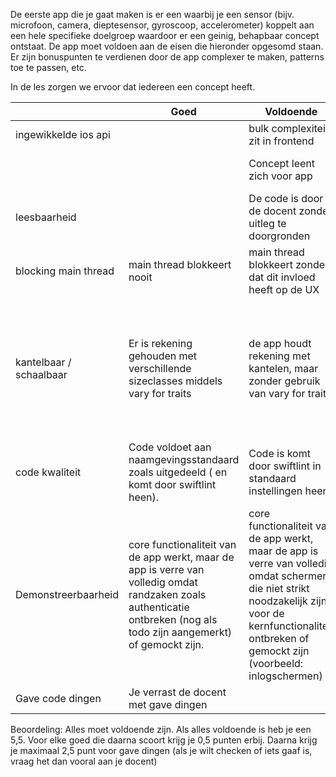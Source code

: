 De eerste app die je gaat maken is er een waarbij je een sensor (bijv. microfoon, camera, dieptesensor, gyroscoop, accelerometer) koppelt aan een hele specifieke doelgroep waardoor er een geinig, behapbaar concept ontstaat. De app moet voldoen aan de eisen die hieronder opgesomd staan. Er zijn bonuspunten te verdienen door de app complexer te maken, patterns toe te passen, etc.

In de les zorgen we ervoor dat iedereen een concept heeft. 


|                         | Goed                                                                                                                                                                   | Voldoende                                                                                                                                                                                                   | KNOCK OUT                                                                                                                                     |   |
|-------------------------|------------------------------------------------------------------------------------------------------------------------------------------------------------------------|-------------------------------------------------------------------------------------------------------------------------------------------------------------------------------------------------------------|-----------------------------------------------------------------------------------------------------------------------------------------------|---|
| ingewikkelde ios api    |                                                                                                                                                                        | bulk complexiteit zit in frontend                                                                                                                                                                           | bulkcomplexiteit zit in backend                                                                                                               |   |
|                         |                                                                                                                                                                        | Concept leent zich voor app                                                                                                                                                                                 | Concept had beter website kunen zijn                                                                                                          |   |
| leesbaarheid            |                                                                                                                                                                        | De code is door de docent zonder uitleg te doorgronden                                                                                                                                                      | Code is zonder uitleg niet  door de docent te doorgronden                                                                                     |   |
| blocking main thread    | main thread blokkeert nooit                                                                                                                                            | main thread blokkeert zonder dat dit invloed heeft op de UX                                                                                                                                                 | main thread blokkeert storend                                                                                                                 |   |
| kantelbaar / schaalbaar | Er is rekening gehouden met verschillende sizeclasses middels vary for traits                                                                                          | de app houdt rekening met kantelen, maar zonder gebruik van vary for traits                                                                                                                                 | Bij het kantelen van het scherm wordt geen rekening gehouden met hoe de content wordt weergegeven. Of kantelen is zonder goede reden uitgezet |   |
| code kwaliteit          | Code voldoet aan naamgevingsstandaard zoals uitgedeeld ( en komt door swiftlint heen).                                                                                 | Code is komt door swiftlint in standaard instellingen heen                                                                                                                                                  | code komt niet door swiftlint heen.                                                                                                           |   |
| Demonstreerbaarheid     | core functionaliteit van de app werkt, maar de app is verre van volledig omdat randzaken zoals authenticatie ontbreken (nog als todo zijn aangemerkt) of gemockt zijn. | core functionaliteit van de app werkt, maar de app is verre van volledig omdat schermen die niet strikt noodzakelijk zijn voor de kernfunctionaliteit ontbreken of gemockt zijn (voorbeeld: inlogschermen)  | app bevat weinig of geen kern functionaliteit                                                                                                 |   |
| Gave code dingen        | Je verrast de docent met gave dingen                                                                                                                                   |                                                                                                                                                                                                             |                                                                                                                                               |   |

Beoordeling: Alles moet voldoende zijn. 
Als alles voldoende is heb je een 5,5.
Voor elke goed die daarna scoort krijg je 0,5 punten erbij.
Daarna krijg je maximaal 2,5 punt voor gave dingen (als je wilt checken of iets gaaf is, vraag het dan vooral aan je docent)
